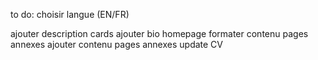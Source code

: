 to do:
choisir langue (EN/FR)

ajouter description cards
ajouter bio homepage
formater contenu pages annexes
ajouter contenu pages annexes
update CV
